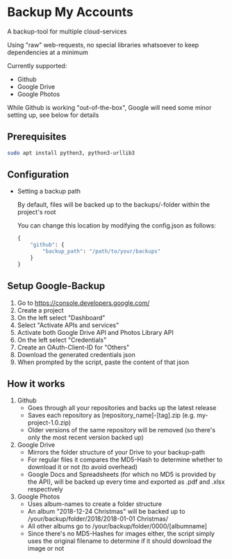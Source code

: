 # Backup My Accounts

A backup-tool for multiple cloud-services

Using "raw" web-requests, no special libraries whatsoever to keep dependencies at a minimum

Currently supported:
- Github
- Google Drive
- Google Photos

While Github is working "out-of-the-box", Google will need some minor setting up, see below for details

## Prerequisites
```sh
sudo apt install python3, python3-urllib3
```

## Configuration

- Setting a backup path

    By default, files will be backed up to the backups/-folder within the project's root

    You can change this location by modifying the config.json as follows:

    ```python
    {
        "github": {
            "backup_path": "/path/to/your/backups"
        }
    }
    ```

## Setup Google-Backup

1. Go to https://console.developers.google.com/
2. Create a project
3. On the left select "Dashboard"
4. Select "Activate APIs and services"
5. Activate both Google Drive API and Photos Library API
6. On the left select "Credentials"
7. Create an OAuth-Client-ID for "Others"
8. Download the generated credentials json
9. When prompted by the script, paste the content of that json

## How it works
1. Github
    - Goes through all your repositories and backs up the latest release
    - Saves each repository as [repository_name]-[tag].zip (e.g. my-project-1.0.zip)
    - Older versions of the same repository will be removed (so there's only the most recent version backed up)
2. Google Drive
    - Mirrors the folder structure of your Drive to your backup-path
    - For regular files it compares the MD5-Hash to determine whether to download it or not (to avoid overhead)
    - Google Docs and Spreadsheets (for which no MD5 is provided by the API), will be backed up every time and exported as .pdf and .xlsx respectively
3. Google Photos
    - Uses album-names to create a folder structure
    - An album "2018-12-24 Christmas" will be backed up to /your/backup/folder/2018/2018-01-01 Christmas/
    - All other albums go to /your/backup/folder/0000/[albumname]
    - Since there's no MD5-Hashes for images either, the script simply uses the original filename to determine if it should download the image or not
